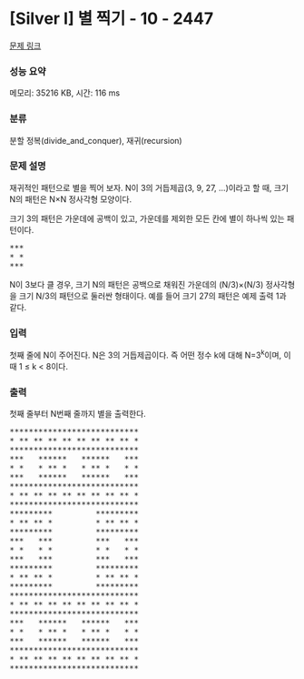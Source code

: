 # [Silver I] 별 찍기 - 10 - 2447 

[문제 링크](https://www.acmicpc.net/problem/2447) 

### 성능 요약

메모리: 35216 KB, 시간: 116 ms

### 분류

분할 정복(divide_and_conquer), 재귀(recursion)

### 문제 설명

<p>재귀적인 패턴으로 별을 찍어 보자. N이 3의 거듭제곱(3, 9, 27, ...)이라고 할 때, 크기 N의 패턴은 N×N 정사각형 모양이다.</p>

<p>크기 3의 패턴은 가운데에 공백이 있고, 가운데를 제외한 모든 칸에 별이 하나씩 있는 패턴이다.</p>

<pre>***
* *
***</pre>

<p>N이 3보다 클 경우, 크기 N의 패턴은 공백으로 채워진 가운데의 (N/3)×(N/3) 정사각형을 크기 N/3의 패턴으로 둘러싼 형태이다. 예를 들어 크기 27의 패턴은 예제 출력 1과 같다.</p>

### 입력 

 <p>첫째 줄에 N이 주어진다. N은 3의 거듭제곱이다. 즉 어떤 정수 k에 대해 N=3<sup>k</sup>이며, 이때 1 ≤ k < 8이다.</p>

### 출력 

 <p>첫째 줄부터 N번째 줄까지 별을 출력한다.</p>
 <pre>***************************
* ** ** ** ** ** ** ** ** *
***************************
***   ******   ******   ***
* *   * ** *   * ** *   * *
***   ******   ******   ***
***************************
* ** ** ** ** ** ** ** ** *
***************************
*********         *********
* ** ** *         * ** ** *
*********         *********
***   ***         ***   ***
* *   * *         * *   * *
***   ***         ***   ***
*********         *********
* ** ** *         * ** ** *
*********         *********
***************************
* ** ** ** ** ** ** ** ** *
***************************
***   ******   ******   ***
* *   * ** *   * ** *   * *
***   ******   ******   ***
***************************
* ** ** ** ** ** ** ** ** *
***************************</pre>

